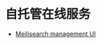 ---
---

# 自托管在线服务

- [Meilisearch management UI][meilisearch-ui]

[meilisearch-ui]: https://meilisearch-manage.vercel.app/
